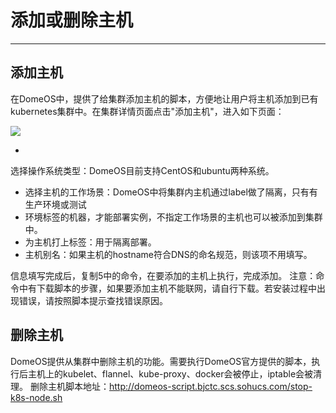 # 添加或删除主机


---


## 添加主机
在DomeOS中，提供了给集群添加主机的脚本，方便地让用户将主机添加到已有kubernetes集群中。在集群详情页面点击"添加主机"，进入如下页面：

![](https://domeos-pics.bjcnc.scs.sohucs.com/%E6%B7%BB%E5%8A%A0%E4%B8%BB%E6%9C%BA.png)

* 
选择操作系统类型：DomeOS目前支持CentOS和ubuntu两种系统。
* 选择主机的工作场景：DomeOS中将集群内主机通过label做了隔离，只有有生产环境或测试
* 环境标签的机器，才能部署实例，不指定工作场景的主机也可以被添加到集群中。
* 为主机打上标签：用于隔离部署。
* 主机别名：如果主机的hostname符合DNS的命名规范，则该项不用填写。

信息填写完成后，复制5中的命令，在要添加的主机上执行，完成添加。
注意：命令中有下载脚本的步骤，如果要添加主机不能联网，请自行下载。若安装过程中出现错误，请按照脚本提示查找错误原因。


## 删除主机

DomeOS提供从集群中删除主机的功能。需要执行DomeOS官方提供的脚本，执行后主机上的kubelet、flannel、kube-proxy、docker会被停止，iptable会被清理。
删除主机脚本地址：http://domeos-script.bjctc.scs.sohucs.com/stop-k8s-node.sh
